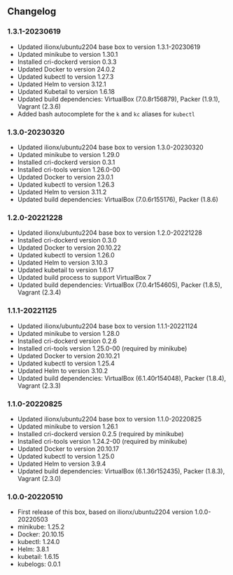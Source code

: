 ## Changelog

### 1.3.1-20230619
* Updated ilionx/ubuntu2204 base box to version 1.3.1-20230619
* Updated minikube to version 1.30.1
* Installed cri-dockerd version 0.3.3
* Updated Docker to version 24.0.2
* Updated kubectl to version 1.27.3
* Updated Helm to version 3.12.1
* Updated Kubetail to version 1.6.18
* Updated build dependencies: VirtualBox (7.0.8r156879), Packer (1.9.1), Vagrant (2.3.6)
* Added bash autocomplete for the `k` and `kc` aliases for `kubectl`

### 1.3.0-20230320
* Updated ilionx/ubuntu2204 base box to version 1.3.0-20230320
* Updated minikube to version 1.29.0
* Installed cri-dockerd version 0.3.1
* Installed cri-tools version 1.26.0-00
* Updated Docker to version 23.0.1
* Updated kubectl to version 1.26.3
* Updated Helm to version 3.11.2
* Updated build dependencies: VirtualBox (7.0.6r155176), Packer (1.8.6)

### 1.2.0-20221228
* Updated ilionx/ubuntu2204 base box to version 1.2.0-20221228
* Installed cri-dockerd version 0.3.0
* Updated Docker to version 20.10.22
* Updated kubectl to version 1.26.0
* Updated Helm to version 3.10.3
* Updated kubetail to version 1.6.17
* Updated build process to support VirtualBox 7
* Updated build dependencies: VirtualBox (7.0.4r154605), Packer (1.8.5), Vagrant (2.3.4)

### 1.1.1-20221125
* Updated ilionx/ubuntu2204 base box to version 1.1.1-20221124
* Updated minikube to version 1.28.0
* Installed cri-dockerd version 0.2.6
* Installed cri-tools version 1.25.0-00 (required by minikube)
* Updated Docker to version 20.10.21
* Updated kubectl to version 1.25.4
* Updated Helm to version 3.10.2
* Updated build dependencies: VirtualBox (6.1.40r154048), Packer (1.8.4), Vagrant (2.3.3)

### 1.1.0-20220825
* Updated ilionx/ubuntu2204 base box to version 1.1.0-20220825
* Updated minikube to version 1.26.1
* Installed cri-dockerd version 0.2.5 (required by minikube)
* Installed cri-tools version 1.24.2-00 (required by minikube)
* Updated Docker to version 20.10.17
* Updated kubectl to version 1.25.0
* Updated Helm to version 3.9.4
* Updated build dependencies: VirtualBox (6.1.36r152435), Packer (1.8.3), Vagrant (2.3.0)

### 1.0.0-20220510
* First release of this box, based on ilionx/ubuntu2204 version 1.0.0-20220503
* minikube: 1.25.2
* Docker: 20.10.15
* kubectl: 1.24.0
* Helm: 3.8.1
* kubetail: 1.6.15
* kubelogs: 0.0.1
